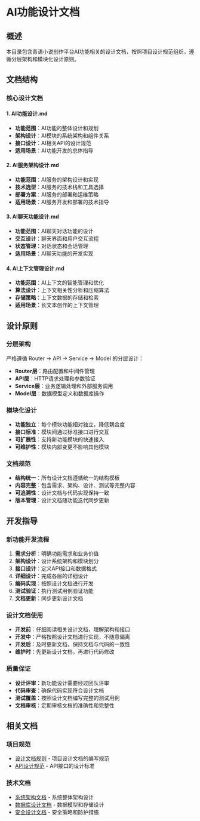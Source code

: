 # AI功能设计文档

## 概述

本目录包含青语小说创作平台AI功能相关的设计文档，按照项目设计规范组织，遵循分层架构和模块化设计原则。

## 文档结构

### 核心设计文档

#### 1. AI功能设计.md
- **功能范围**：AI功能的整体设计和规划
- **架构设计**：AI模块的系统架构和组件关系
- **接口设计**：AI相关API的设计规范
- **适用场景**：AI功能开发的总体指导

#### 2. AI服务架构设计.md
- **功能范围**：AI服务的架构设计和实现
- **技术选型**：AI服务的技术栈和工具选择
- **部署方案**：AI服务的部署和运维策略
- **适用场景**：AI服务开发和部署的技术指导

#### 3. AI聊天功能设计.md
- **功能范围**：AI聊天对话功能的设计
- **交互设计**：聊天界面和用户交互流程
- **状态管理**：对话状态和会话管理
- **适用场景**：AI聊天功能的开发实现

#### 4. AI上下文管理设计.md
- **功能范围**：AI上下文的智能管理和优化
- **算法设计**：上下文相关性分析和压缩算法
- **存储策略**：上下文数据的存储和检索
- **适用场景**：长文本创作的上下文管理

## 设计原则

### 分层架构
严格遵循 Router → API → Service → Model 的分层设计：
- **Router层**：路由配置和中间件管理
- **API层**：HTTP请求处理和参数验证
- **Service层**：业务逻辑处理和外部服务调用
- **Model层**：数据模型定义和数据库操作

### 模块化设计
- **功能独立**：每个模块功能相对独立，降低耦合度
- **接口标准**：模块间通过标准接口进行交互
- **可扩展性**：支持新功能模块的快速接入
- **可维护性**：模块内部变更不影响其他模块

### 文档规范
- **结构统一**：所有设计文档遵循统一的结构模板
- **内容完整**：包含需求、架构、设计、测试等完整内容
- **可追溯性**：设计文档与代码实现保持一致
- **版本管理**：设计文档随功能迭代同步更新

## 开发指导

### 新功能开发流程
1. **需求分析**：明确功能需求和业务价值
2. **架构设计**：设计系统架构和模块划分
3. **接口设计**：定义API接口和数据格式
4. **详细设计**：完成各层的详细设计
5. **编码实现**：按照设计文档进行开发
6. **测试验证**：执行测试用例验证功能
7. **文档更新**：同步更新设计文档

### 设计文档使用
- **开发前**：仔细阅读相关设计文档，理解架构和接口
- **开发中**：严格按照设计文档进行实现，不随意偏离
- **开发后**：及时更新文档，保持文档与代码的一致性
- **维护时**：先更新设计文档，再进行代码修改

### 质量保证
- **设计评审**：新功能设计需要经过团队评审
- **代码审查**：确保代码实现符合设计文档
- **测试覆盖**：按照设计文档编写完整的测试用例
- **文档审核**：定期审核文档的准确性和完整性

## 相关文档

### 项目规范
- [设计文档规则](../设计文档规则.md) - 项目设计文档的编写规范
- [API设计规范](../../api/API设计规范.md) - API接口的设计标准

### 技术文档
- [系统架构文档](../architecture/) - 系统整体架构设计
- [数据库设计文档](../database/) - 数据模型和存储设计
- [安全设计文档](../security/) - 安全策略和防护措施
